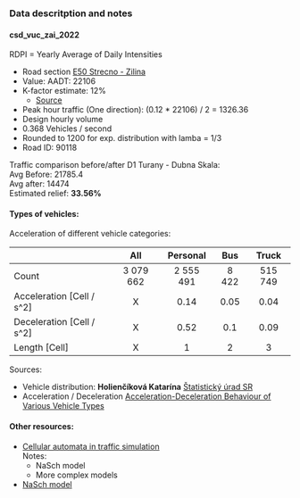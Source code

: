 ### Data descritption and notes

#### csd\_vuc\_zai\_2022 
RDPI = Yearly Average of Daily Intensities
* Road section [E50 Strecno - Zilina](https://www.google.com/maps/dir/49.1508154,18.8872223/49.1894055,18.8293393/@49.1712134,18.8095448,12z/data=!4m2!4m1!3e0!5m2!1e2!1e4?entry=ttu)
* Value: AADT: 22106
* K-factor estimate: 12%
  * [Source](https://www.fhwa.dot.gov/policyinformation/pubs/pl18027_traffic_data_pocket_guide.pdf)
* Peak hour traffic (One direction): (0.12 * 22106) / 2 = 1326.36
* Design hourly volume
* 0.368 Vehicles / second
* Rounded to 1200 for exp. distribution with lamba = 1/3
* Road ID: 90118

Traffic comparison before/after D1 Turany - Dubna Skala:  
Avg Before: 21785.4  
Avg after: 14474  
Estimated relief: **33.56%**

#### Types of vehicles:
Acceleration of different vehicle categories:

|                           |    All    | Personal  |  Bus  |  Truck  |
|---------------------------|:---------:|:---------:|:-----:|:-------:|
| Count                     | 3 079 662 | 2 555 491 | 8 422 | 515 749 |
| Acceleration [Cell / s^2] |     X     |   0.14    | 0.05  |  0.04   |
| Deceleration [Cell / s^2] |     X     |   0.52    |  0.1  |  0.09   |
| Length       [Cell]       |     X     |     1     |   2   |    3    |

Sources:
* Vehicle distribution: **Holienčíková Katarína** [Štatistický úrad SR](https://www.statistics.sk)
* Acceleration / Deceleration [Acceleration-Deceleration Behaviour of Various Vehicle Types](https://www.sciencedirect.com/science/article/pii/S2352146517307937)

#### Other resources:
* [Cellular automata in traffic simulation](https://arxiv.org/pdf/1805.05555.pdf)  
Notes:
  * NaSch model
  * More complex models
* [NaSch model](https://www.researchgate.net/publication/263504490_A_cellular_automaton_model_for_freeway_traffic)
